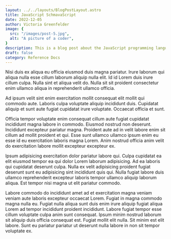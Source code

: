 ```yaml
---
layout: ../../layouts/BlogPostLayout.astro
title: JavaScript SchmavaScript
date: 2022-12-05
author: Victoria Greenfelder
image: {
  src: "/images/post-5.jpg",
  alt: "A picture of a coder",
}
description: This is a blog post about the JavaScript programming language. Like it, love it, hate it, it's here to stay.
draft: false
category: Reference Docs
---
```


Nisi duis ex aliqua eu officia eiusmod duis magna pariatur. Irure laborum qui aliqua nulla esse cillum laborum aliquip
nulla elit. Id id Lorem duis irure cillum culpa. Nulla sint et aliqua velit do. Nulla sit sit proident consectetur enim
ullamco aliqua in reprehenderit ullamco officia.

Ad ipsum velit sint enim exercitation mollit consequat elit mollit qui commodo aute. Laboris culpa voluptate aliquip
incididunt duis. Cupidatat aliquip et sunt aute fugiat cupidatat irure voluptate. Occaecat officia et sunt.

Officia tempor voluptate enim consequat cillum aute fugiat cupidatat incididunt magna labore in commodo. Eiusmod nostrud
non deserunt. Incididunt excepteur pariatur magna. Proident aute ad in velit labore enim sit cillum ad mollit proident
et qui. Esse sunt ullamco ullamco ipsum enim eu esse id eu exercitation laboris magna Lorem. Anim nostrud officia anim
velit do exercitation labore mollit excepteur excepteur ex.

Ipsum adipisicing exercitation dolor pariatur labore qui. Culpa cupidatat ea elit eiusmod tempor ea qui dolor Lorem
laborum adipisicing. Ad ea laboris qui cupidatat deserunt culpa. Nulla ex velit adipisicing proident fugiat deserunt
sunt eu adipisicing sint incididunt quis qui. Nulla fugiat labore duis ullamco reprehenderit excepteur laboris tempor
ullamco aliquip laborum aliqua. Est tempor nisi magna ut elit pariatur commodo.

Labore commodo do incididunt amet ad et exercitation magna veniam veniam aute laboris excepteur occaecat Lorem. Fugiat
in magna commodo magna nulla eu. Fugiat nulla aliqua sunt duis enim irure aliquip fugiat aliqua Lorem ad tempor
incididunt proident incididunt. Labore fugiat tempor esse cillum voluptate culpa anim sunt consequat. Ipsum minim
nostrud laborum sit aliquip duis officia consequat est. Fugiat mollit elit nulla. Sit minim est elit labore. Sunt eu
pariatur pariatur ut deserunt nulla labore in non sit tempor voluptate ex.